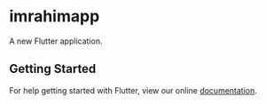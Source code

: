 # imrahimapp

A new Flutter application.

## Getting Started

For help getting started with Flutter, view our online
[documentation](https://flutter.io/).
